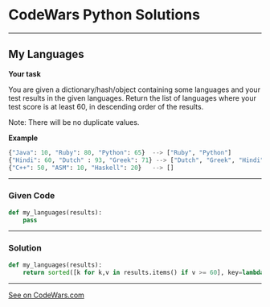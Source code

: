 # CodeWars Python Solutions

---

## My Languages


**Your task**

You are given a dictionary/hash/object containing some languages and your test results in the given languages. Return the list of languages where your test score is at least 60, in descending order of the results.

Note: There will be no duplicate values.


**Example**

```python
{"Java": 10, "Ruby": 80, "Python": 65}  --> ["Ruby", "Python"]
{"Hindi": 60, "Dutch" : 93, "Greek": 71} --> ["Dutch", "Greek", "Hindi"]
{"C++": 50, "ASM": 10, "Haskell": 20}   --> []
```




---

### Given Code


```python
def my_languages(results):
    pass
```

---

### Solution


```python
def my_languages(results):
    return sorted([k for k,v in results.items() if v >= 60], key=lambda x: results[x], reverse=True)
```


---


[See on CodeWars.com](https://www.codewars.com/kata/5b16490986b6d336c900007d)
